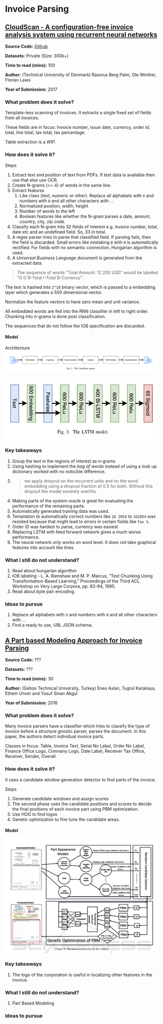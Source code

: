 # Invoice Parsing

## [CloudScan - A configuration-free invoice analysis system using recurrent neural networks](https://arxiv.org/abs/1708.07403)

**Source Code:** [Github](https://github.com/naiveHobo/InvoiceNet)

**Datasets:** Private (Size: 300k+)

**Time to read (mins):** 100

**Author:** (Technical University of Denmark) Rasmus Berg Palm, Ole Winther, Florian Laws

**Year of Submission:** 2017

### What problem does it solve?

Template-less scanning of invoices. It extracts a single fixed set of fields from all invoices.

These fields are in focus: Invoice number, issue date, currency, order id, total, line total, tax total, tax percentage.

Table extraction is a *WIP*.

### How does it solve it?

Steps
1. Extract text and position of text from PDFs. If text data is available then use that else use OCR.
2. Create N-grams (<= 4) of words in the same line.
3. Extract features 
    1. Like class (text, numeric or other). Replace all alphabets with `X` and numbers with `0` and all other characters with `.`.
    2. Normalized position, width, height
    3. Number of words to the left
    4. Boolean features like whether the N-gram parses a date, amount, country, city, zip code.
4. Classify each N-gram into 32 fields of interest e.g. invoice number, total, date etc and an undefined field. So, 33 in total.
5. A regex parser tries to parse that classified field. If parsing fails, then the field is discarded. Small errors like mistaking `0` with `O` is automatically rectified. For fields with no semantic connection, Hungarian algorithm is used. 
6. A *Universal Business Language* document is generated from the extracted data.

> The sequence of words ”Total Amount: 12 200 USD” would be labeled ”O O B-Total I-Total B-Currency”.

The text is hashed into `2^18` binary vector, which is passed to a embedding layer which generates a 500 dimensional vector.

Normalize the feature vectors to have zero mean and unit variance.

All embedded words are fed into the RNN classifier in left to right order. Chunking into n-grams is done post classification.

The sequences that do not follow the IOB specification are discarded.

#### Model

Architecture
![Architecture overview](./imgs/CloudScan_engine.png)

![LSTM model](./imgs/CloudScan_lstm_model.png)

### Key takeaways

1. Group the text in the regions of interest as n-grams
2. Using hashing to implement the *bag of words* instead of using a look up dictionary worked with no noticible difference.
3. > we apply dropout on the recurrent units and on the word embedding using a dropout fraction of 0.5 for both. Without this dropout the model severely overfits.
4. Making parts of the system oracle is great for evaluating the performance of the remaining parts.
5. Automatically generated training data was used.
6. Temptation to automatically correct numbers like `16 2054` to `162054` was resisted because that might lead to errors in certain fields like `Tax %`.
7. Order ID was hardest to parse, currency was easiest. 
8. Replacing LSTM with feed forward network gives a much worse performance.
9. The neural network only works on word level. It does not take graphical features into account like lines.

### What I still do not understand?

1. Read about hungarian algorithm
2. IOB labeling - L. A. Ramshaw and M. P. Marcus, “Text Chunking Using Transformation-Based Learning,” Proceedings of the Third ACL Workshop on Very Large Corpora, pp. 82–94, 1995.
3. Read about byte pair encoding.

### Ideas to pursue

1. Replace all alphabets with `X` and numbers with `0` and all other characters with `.`.
2. Find a ready to use, UBL JSON schema.

## [A Part based Modeling Approach for Invoice Parsing](http://www.scitepress.org/Papers/2016/57778/57778.pdf)

**Source Code:** ???

**Datasets:** ???

**Time to read (mins):** 30

**Author:** (Gebze Technical University, Turkey) Enes Aslan, Tugrul Karakaya, Ethem Unver and Yusuf Sinan Akgul

**Year of Submission:** 2016

### What problem does it solve?

Many invoice parsers have a classifier which tries to classify the type of invoice before a structure gnostic parser, parses the document. In this paper, the authors detect individual invoice parts.

Classes in focus: Table, Invoice Text, Serial No Label, Order No Label, Finance Office Logo, Comnany Logo, Date Label, Receiver Tax Office, Receiver, Sender, Overall.

### How does it solve it?

It uses a candidate window generation detector to find parts of the invoice.

Steps
1. Generate candidate windows and assign scores
2. The second phase uses the candidate positions and scores to decide the final positions of each invoice part using PBM optimization.
3. Use HOG to find logos
4. Genetic optimization to fine tune the candidate areas.

#### Model

![architecture](./imgs/pbm_architecture.png)

### Key takeaways

1. The logo of the corporation is useful in localizing other features in the invoice.

### What I still do not understand?

1. Part Based Modeling

### Ideas to pursue
